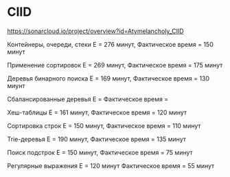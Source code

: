 # CIID
https://sonarcloud.io/project/overview?id=Atymelancholy_CIID
 
Контейнеры, очереди, стеки
E = 276 минут,
Фактическое время = 150 минут

Применение сортировок
E = 269 минут,
Фактическое время = 175 минут

Деревья бинарного поиска
E = 169 минут,
Фактическое время = 130 миунт

Сбалансированные деревья 
E =
Фактическое время =

Хеш-таблицы
E = 161 минут,
Фактическое время = 120 минут

Сортировка строк
E = 150 минут,
Фактическое время = 110 минут

Trie-деревья
E = 190 минут,
Фактическое время = 135 минут

Поиск подстрок
E = 150 минут,
Фактическое время = 75 минут

Регулярные выражения
E = 120 минут
Фактическое время = 55 минут
